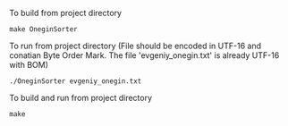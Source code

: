 To build from project directory
```shell script
make OneginSorter
```
To run from project directory 
(File should be encoded in UTF-16 and conatian Byte Order Mark.
The file 'evgeniy_onegin.txt' is already UTF-16 with BOM)
```shell script
./OneginSorter evgeniy_onegin.txt
```
To build and run from project directory
```shell script
make
```

